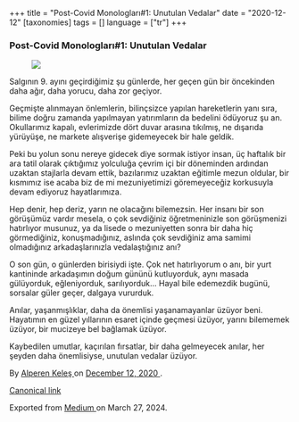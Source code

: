 +++
title = "Post-Covid Monologları#1: Unutulan Vedalar"
date = "2020-12-12"
[taxonomies]
tags = []
language = ["tr"]
+++

<article class="h-entry">
 <section class="e-content" data-field="body">
  <section class="section section--body section--first section--last" name="f568">
   <div class="section-content">
    <div class="section-inner sectionLayout--insetColumn">
     <h3 class="graf graf--h3 graf--leading graf--title" id="731a" name="731a">
      Post-Covid Monologları#1: Unutulan Vedalar
     </h3>
     <figure class="graf graf--figure graf-after--h3" id="1822" name="1822">
      <img class="graf-image" data-height="938" data-image-id="1*Sqwzlii_QwykSTp9ztfCAg.jpeg" data-is-featured="true" data-width="1405" src="https://cdn-images-1.medium.com/max/800/1*Sqwzlii_QwykSTp9ztfCAg.jpeg"/>
     </figure>
     <p class="graf graf--p graf-after--figure" id="fa8e" name="fa8e">
      Salgının 9. ayını geçirdiğimiz şu günlerde, her geçen gün bir öncekinden daha ağır, daha yorucu, daha zor geçiyor.
     </p>
     <p class="graf graf--p graf-after--p" id="077d" name="077d">
      Geçmişte alınmayan önlemlerin, bilinçsizce yapılan hareketlerin yanı sıra, bilime doğru zamanda yapılmayan yatırımların da bedelini ödüyoruz şu an. Okullarımız kapalı, evlerimizde dört duvar arasına tıkılmış, ne dışarıda yürüyüşe, ne markete alışverişe gidemeyecek bir hale geldik.
     </p>
     <p class="graf graf--p graf-after--p" id="cab6" name="cab6">
      Peki bu yolun sonu nereye gidecek diye sormak istiyor insan, üç haftalık bir ara tatil olarak çıktığımız yolculuğa çevrim içi bir döneminden ardından uzaktan stajlarla devam ettik, bazılarımız uzaktan eğitimle mezun oldular, bir kısmımız ise acaba biz de mi mezuniyetimizi göremeyeceğiz korkusuyla devam ediyoruz hayatlarımıza.
     </p>
     <p class="graf graf--p graf-after--p" id="3045" name="3045">
      Hep denir, hep deriz, yarın ne olacağını bilemezsin. Her insanı bir son görüşümüz vardır mesela, o çok sevdiğiniz öğretmeninizle son görüşmenizi hatırlıyor musunuz, ya da lisede o mezuniyetten sonra bir daha hiç görmediğiniz, konuşmadığınız, aslında çok sevdiğiniz ama samimi olmadığınız arkadaşlarınızla vedalaştığınız anı?
     </p>
     <p class="graf graf--p graf-after--p" id="a196" name="a196">
      O son gün, o günlerden birisiydi işte. Çok net hatırlıyorum o anı, bir yurt kantininde arkadaşımın doğum gününü kutluyorduk, aynı masada gülüyorduk, eğleniyorduk, sarılıyorduk… Hayal bile edemezdik bugünü, sorsalar güler geçer, dalgaya vururduk.
     </p>
     <p class="graf graf--p graf-after--p" id="655f" name="655f">
      Anılar, yaşanmışlıklar, daha da önemlisi yaşanamayanlar üzüyor beni. Hayatımın en güzel yıllarının esaret içinde geçmesi üzüyor, yarını bilememek üzüyor, bir mucizeye bel bağlamak üzüyor.
     </p>
     <p class="graf graf--p graf-after--p graf--trailing" id="dc7e" name="dc7e">
      Kaybedilen umutlar, kaçırılan fırsatlar, bir daha gelmeyecek anılar, her şeyden daha önemlisiyse, unutulan vedalar üzüyor.
     </p>
    </div>
   </div>
  </section>
 </section>
 <footer>
  <p>
   By
   <a class="p-author h-card" href="https://medium.com/@alpkeles99">
    Alperen Keleş
   </a>
   on
   <a href="https://medium.com/p/685f87f1835a">
    <time class="dt-published" datetime="2020-12-12T22:28:20.468Z">
     December 12, 2020
    </time>
   </a>
   .
  </p>
  <p>
   <a class="p-canonical" href="https://medium.com/@alpkeles99/post-covid-monologlar%C4%B1-1-unutulan-vedalar-685f87f1835a">
    Canonical link
   </a>
  </p>
  <p>
   Exported from
   <a href="https://medium.com">
    Medium
   </a>
   on March 27, 2024.
  </p>
 </footer>
</article>
